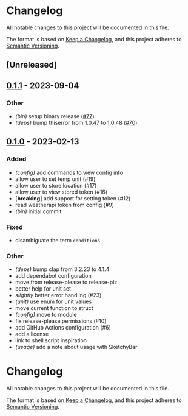 # Changelog
All notable changes to this project will be documented in this file.

The format is based on [Keep a Changelog](https://keepachangelog.com/en/1.0.0/),
and this project adheres to [Semantic Versioning](https://semver.org/spec/v2.0.0.html).

## [Unreleased]

## [0.1.1](https://github.com/johnallen3d/conditions/compare/v0.1.0...v0.1.1) - 2023-09-04

### Other
- *(bin)* setup binary release ([#77](https://github.com/johnallen3d/conditions/pull/77))
- *(deps)* bump thiserror from 1.0.47 to 1.0.48 ([#70](https://github.com/johnallen3d/conditions/pull/70))

## [0.1.0](https://github.com/johnallen3d/conditions/releases/tag/v0.1.0) - 2023-02-13

### Added
- *(config)* add commands to view config info
- allow user to set temp unit (#19)
- allow user to store location (#17)
- allow user to view stored token (#16)
- [**breaking**] add support for setting token (#12)
- read weatherapi token from config (#9)
- *(bin)* initial commit

### Fixed
- disambiguate the term `conditions`

### Other
- *(deps)* bump clap from 3.2.23 to 4.1.4
- add dependabot configuration
- move from release-please to release-plz
- better help for unit set
- _slightly_ better error handling (#23)
- *(unit)* use enum for unit values
- move current function to struct
- *(config)* move to module
- fix release-please permissions (#10)
- add GitHub Actions configuration (#6)
- add a license
- link to shell script inspiration
- *(usage)* add a note about usage with SketchyBar
# Changelog

All notable changes to this project will be documented in this file.

The format is based on [Keep a Changelog](https://keepachangelog.com/en/1.0.0/),
and this project adheres to [Semantic Versioning](https://semver.org/spec/v2.0.0.html).
